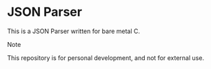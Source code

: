 # JSON Parser

This is a JSON Parser written for bare metal C. 

> [!Note]
> This repository is for personal development, and not for external use.